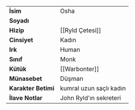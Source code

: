 |  |  |  
|---|---|  
| **İsim** | Osha|  
| **Soyadı** | |  
| **Hizip** | [[Ryld Çetesi]]|  
| **Cinsiyet** | Kadın|  
| **Irk** | Human|  
| **Sınıf** | Monk|  
| **Kütük** | [[Warbonter]]|  
| **Münasebet** | Düşman|  
| **Karakter Betimi** | kumral uzun saçlı kadın|  
| **İlave Notlar** | John Ryld'ın sekreteri|  
